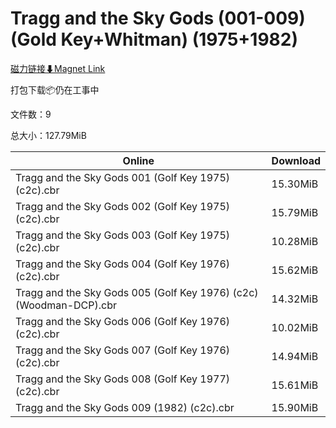 # Tragg and the Sky Gods (001-009) (Gold Key+Whitman) (1975+1982)

[磁力链接⬇Magnet Link](magnet:?xt=urn:btih:b7d517ade5dcce69093540897779a12c6da46e93&dn=Tragg%20and%20the%20Sky%20Gods%20%28001-009%29%20%28Gold%20Key%2BWhitman%29%20%281975%2B1982%29)

打包下载📦仍在工事中

文件数：9

总大小：127.79MiB

Online | Download
--- | ---
Tragg and the Sky Gods 001 (Golf Key 1975) (c2c).cbr | 15.30MiB
Tragg and the Sky Gods 002 (Golf Key 1975) (c2c).cbr | 15.79MiB
Tragg and the Sky Gods 003 (Golf Key 1975) (c2c).cbr | 10.28MiB
Tragg and the Sky Gods 004 (Golf Key 1976) (c2c).cbr | 15.62MiB
Tragg and the Sky Gods 005 (Golf Key 1976) (c2c) (Woodman-DCP).cbr | 14.32MiB
Tragg and the Sky Gods 006 (Golf Key 1976) (c2c).cbr | 10.02MiB
Tragg and the Sky Gods 007 (Golf Key 1976) (c2c).cbr | 14.94MiB
Tragg and the Sky Gods 008 (Golf Key 1977) (c2c).cbr | 15.61MiB
Tragg and the Sky Gods 009 (1982) (c2c).cbr | 15.90MiB